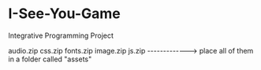 # I-See-You-Game
Integrative Programming Project


audio.zip
css.zip
fonts.zip
image.zip
js.zip
-------------> place all of them in a folder called "assets"
